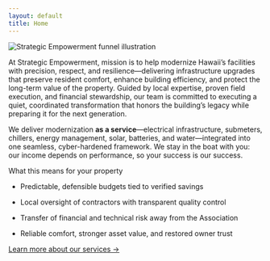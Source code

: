 ```yaml
---
layout: default
title: Home
---
```


<div class="intro-section">
  <div class="intro-image">
    <img src="{{ '/assets/images/funnel.png' | relative_url }}" alt="Strategic Empowerment funnel illustration">
  </div>
  <div class="intro-text">

At Strategic Empowerment, mission is to help modernize Hawaii’s facilities with precision, respect, and resilience—delivering infrastructure upgrades that preserve resident comfort, enhance building efficiency, and protect the long-term value of the property. Guided by local expertise, proven field execution, and financial stewardship, our team is committed to executing a quiet, coordinated transformation that honors the building’s legacy while preparing it for the next generation.


We deliver modernization **as a service**—electrical infrastructure, submeters, chillers, energy management, solar, batteries, and water—integrated into one seamless, cyber-hardened framework. We stay in the boat with you: our income depends on performance, so your success is our success.

What this means for your property
- Predictable, defensible budgets tied to verified savings  
- Local oversight of contractors with transparent quality control  
- Transfer of financial and technical risk away from the Association  
- Reliable comfort, stronger asset value, and restored owner trust  

  </div>
</div>

[Learn more about our services →](services.md)
